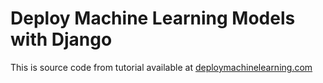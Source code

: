 # Deploy Machine Learning Models with Django

This is source code from tutorial available at [deploymachinelearning.com](deploymachinelearning.com)
